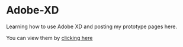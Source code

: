 # Adobe-XD

Learning how to use Adobe XD and posting my prototype pages here.

You can view them by <a href="https://asvirts.github.io/Adobe-XD/">clicking here</a>
